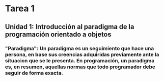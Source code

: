 # Tarea 1

## Unidad 1: Introducción al paradigma de la programación orientado a objetos

### "Paradigma": Un paradigma es un seguimiento que hace una persona, en base sus creencias adquiridas previamente ante la situacion que se le presenta. En programación, un paradigma es, en resumen, aquellas normas que todo programador debe seguir de forma exacta.
